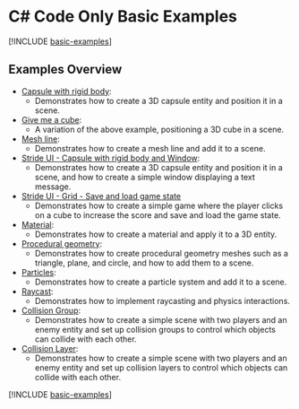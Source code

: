 # C# Code Only Basic Examples

[!INCLUDE [basic-examples](../../../includes/manual/examples/basic-examples-intro.md)]

## Examples Overview

- [Capsule with rigid body](capsule-with-rigid-body.md):
  - Demonstrates how to create a 3D capsule entity and position it in a scene.
- [Give me a cube](give-me-cube-body.md):
  - A variation of the above example, positioning a 3D cube in a scene.
- [Mesh line](mesh-line.md):
  - Demonstrates how to create a mesh line and add it to a scene.
- [Stride UI - Capsule with rigid body and Window](stride-ui-capsule-with-rigid-body.md):
  - Demonstrates how to create a 3D capsule entity and position it in a scene, and how to create a simple window displaying a text message.
- [Stride UI - Grid - Save and load game state](stride-ui-cube-clicker.md)
  - Demonstrates how to create a simple game where the player clicks on a cube to increase the score and save and load the game state.
- [Material](material.md):
  - Demonstrates how to create a material and apply it to a 3D entity.
- [Procedural geometry](procedural-geometry.md):
  - Demonstrates how to create procedural geometry meshes such as a triangle, plane, and circle, and how to add them to a scene.
- [Particles](particles.md):
  - Demonstrates how to create a particle system and add it to a scene.
- [Raycast](raycast.md):
  - Demonstrates how to implement raycasting and physics interactions.   
- [Collision Group](collision-group.md):
  - Demonstrates how to create a simple scene with two players and an enemy entity and set up collision groups to control which objects can collide with each other.
- [Collision Layer](collision-layer.md):
  - Demonstrates how to create a simple scene with two players and an enemy entity and set up collision layers to control which objects can collide with each other.
  
[!INCLUDE [basic-examples](../../../includes/manual/examples/basic-examples-outro.md)]